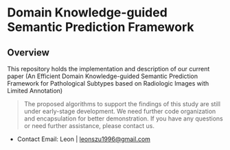 # Domain Knowledge-guided Semantic Prediction Framework
## Overview

This repository holds the implementation and description of our current paper (An Efficient Domain Knowledge-guided Semantic Prediction Framework for Pathological Subtypes based on Radiologic Images with Limited Annotation)

> The proposed algorithms to support the findings of this study are still under early-stage development.
> We need further code organization and encapsulation for better demonstration.
> If you have any questions or need further assistance, please contact us.

- Contact Email: Leon | leonszu1996@gmail.com


